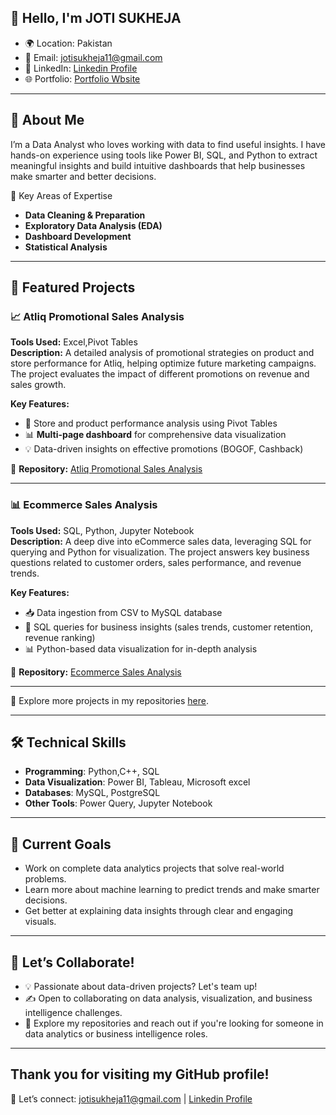 ## 👋 Hello, I'm JOTI SUKHEJA  
- 🌍 Location: Pakistan
- 📧 Email: jotisukheja11@gmail.com
- 💼 LinkedIn: [Linkedin Profile](www.linkedin.com/in/joti-sukheja)
- 🌐 Portfolio: [Portfolio Wbsite]()

---

## 🚀 About Me  
I’m a Data Analyst who loves working with data to find useful insights. I have hands-on experience using tools like Power BI, SQL, and Python to extract meaningful insights and build intuitive dashboards that help businesses make smarter and better decisions.


🔑 Key Areas of Expertise  
- **Data Cleaning & Preparation**
- **Exploratory Data Analysis (EDA)**
- **Dashboard Development**
- **Statistical Analysis** 

---
## 🌟 Featured Projects  

### 📈 Atliq Promotional Sales Analysis  
**Tools Used:** Excel,Pivot Tables  
**Description:**  A detailed analysis of promotional strategies on product and store performance for Atliq, helping optimize future marketing campaigns. The project evaluates the impact of different promotions on revenue and sales growth.  

**Key Features:**  
- 🏬 Store and product performance analysis using Pivot Tables  
- 📊 **Multi-page dashboard** for comprehensive data visualization  
- 💡 Data-driven insights on effective promotions (BOGOF, Cashback) 

🔗 **Repository:** [Atliq Promotional Sales Analysis](https://github.com/Joti-Sukheja/Atliq-Promotion-Sales)

---  

### 📊 Ecommerce Sales Analysis  
**Tools Used:** SQL, Python, Jupyter Notebook  
**Description:**  A deep dive into eCommerce sales data, leveraging SQL for querying and Python for visualization. The project answers key business questions related to customer orders, sales performance, and revenue trends.  

**Key Features:**  
- 📥 Data ingestion from CSV to MySQL database  
- 🛒 SQL queries for business insights (sales trends, customer retention, revenue ranking)  
- 📊 Python-based data visualization for in-depth analysis  

🔗 **Repository:** [Ecommerce Sales Analysis](https://github.com/Joti-Sukheja/Ecommerce-Sales-Analysis)

---

🚀 Explore more projects in my repositories [here](https://github.com/Joti-Sukheja?tab=repositories).


---

## 🛠️ Technical Skills  
- **Programming**:  Python,C++, SQL
- **Data Visualization**: Power BI, Tableau, Microsoft excel
- **Databases**:  MySQL, PostgreSQL
- **Other Tools**: Power Query, Jupyter Notebook

---

## 🌱 Current Goals  
- Work on complete data analytics projects that solve real-world problems.
- Learn more about machine learning to predict trends and make smarter decisions.
- Get better at explaining data insights through clear and engaging visuals.

---

## 🤝 Let’s Collaborate!  
- 💡 Passionate about data-driven projects? Let's team up!
- ✍️ Open to collaborating on data analysis, visualization, and business intelligence challenges.
- 🔑 Explore my repositories and reach out if you're looking for someone in data analytics or business intelligence roles.

---

## Thank you for visiting my GitHub profile! 
📩 Let’s connect: jotisukheja11@gmail.com | [Linkedin Profile](www.linkedin.com/in/joti-sukheja-aa85912b7)
